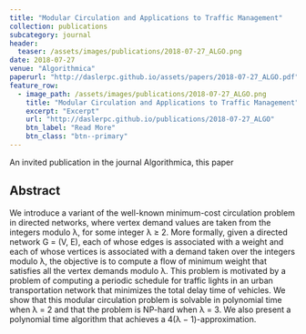 ```yaml
---
title: "Modular Circulation and Applications to Traffic Management"
collection: publications
subcategory: journal
header: 
  teaser: /assets/images/publications/2018-07-27_ALGO.png
date: 2018-07-27
venue: "Algorithmica"
paperurl: "http://daslerpc.github.io/assets/papers/2018-07-27_ALGO.pdf"
feature_row: 
  - image_path: /assets/images/publications/2018-07-27_ALGO.png
    title: "Modular Circulation and Applications to Traffic Management"
    excerpt: "Excerpt"
    url: "http://daslerpc.github.io/publications/2018-07-27_ALGO"
    btn_label: "Read More"
    btn_class: "btn--primary"
---
```


An invited publication in the journal Algorithmica, this paper 

## Abstract
We introduce a variant of the well-known minimum-cost circulation problem in
directed networks, where vertex demand values are taken from the integers modulo λ,
for some integer λ ≥ 2. More formally, given a directed network G = (V, E), each
of whose edges is associated with a weight and each of whose vertices is associated
with a demand taken over the integers modulo λ, the objective is to compute a flow
of minimum weight that satisfies all the vertex demands modulo λ. This problem is
motivated by a problem of computing a periodic schedule for traffic lights in an urban
transportation network that minimizes the total delay time of vehicles. We show that
this modular circulation problem is solvable in polynomial time when λ = 2 and that
the problem is NP-hard when λ = 3. We also present a polynomial time algorithm
that achieves a 4(λ − 1)-approximation.